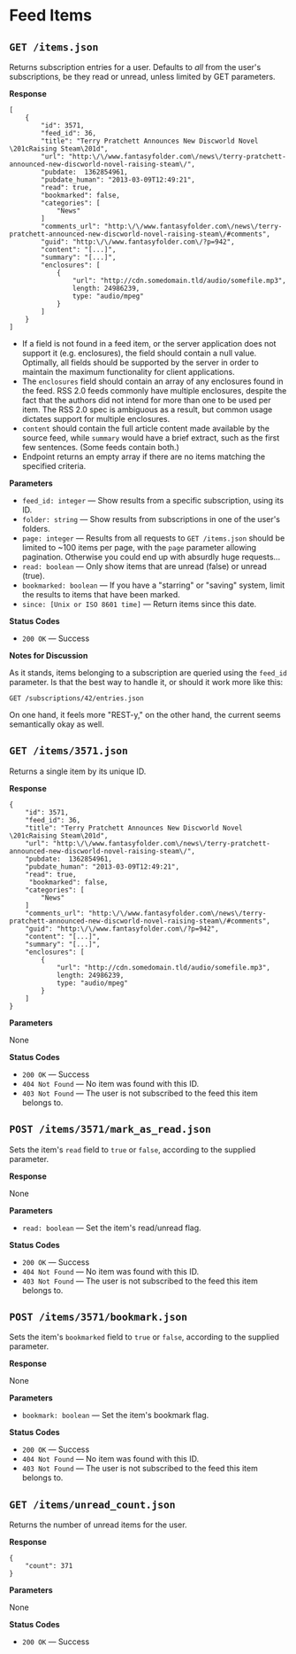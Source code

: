 Feed Items
========


`GET /items.json`
----------------------

Returns subscription entries for a user. Defaults to *all* from the user's subscriptions, be they read or unread, unless limited by GET parameters.

**Response**

    [
        {
            "id": 3571,
            "feed_id": 36,
            "title": "Terry Pratchett Announces New Discworld Novel \201cRaising Steam\201d",
            "url": "http:\/\/www.fantasyfolder.com\/news\/terry-pratchett-announced-new-discworld-novel-raising-steam\/",
            "pubdate:  1362854961,
            "pubdate_human": "2013-03-09T12:49:21",
            "read": true,
            "bookmarked": false,
            "categories": [
                "News"
            ]
            "comments_url": "http:\/\/www.fantasyfolder.com\/news\/terry-pratchett-announced-new-discworld-novel-raising-steam\/#comments",
            "guid": "http:\/\/www.fantasyfolder.com\/?p=942",
            "content": "[...]",
            "summary": "[...]",
            "enclosures": [
                {
                    "url": "http://cdn.somedomain.tld/audio/somefile.mp3",
                    length: 24986239,
                    type: "audio/mpeg"
                }
            ]
        }
    ]

* If a field is not found in a feed item, or the server application does not support it (e.g. enclosures), the field should contain a null value. Optimally, all fields should be supported by the server in order to maintain the maximum functionality for client applications.
* The `enclosures` field should contain an array of any enclosures found in the feed. RSS 2.0 feeds commonly have multiple enclosures, despite the fact that the authors did not intend for more than one to be used per item. The RSS 2.0 spec is ambiguous as a result, but common usage dictates support for multiple enclosures.
* `content` should contain the full article content made available by the source feed, while `summary` would have a brief extract, such as the first few sentences. (Some feeds contain both.)
* Endpoint returns an empty array if there are no items matching the specified criteria.

**Parameters**

* `feed_id: integer` — Show results from a specific subscription, using its ID.
* `folder: string` — Show results from subscriptions in one of the user's folders.
* `page: integer` — Results from all requests to `GET /items.json` should be limited to ~100 items per page, with the `page` parameter allowing pagination. Otherwise you could end up with absurdly huge requests...
* `read: boolean` — Only show items that are unread (false) or unread (true).
* `bookmarked: boolean` — If you have a "starring" or "saving" system, limit the results to items that have been marked.
* `since: [Unix or ISO 8601 time]` — Return items since this date.

**Status Codes**

* `200 OK` — Success

**Notes for Discussion**

As it stands, items belonging to a subscription are queried using the `feed_id` parameter. Is that the best way to handle it, or should it work more like this:

    GET /subscriptions/42/entries.json
    
On one hand, it feels more "REST-y," on the other hand, the current seems semantically okay as well.


`GET /items/3571.json`
----------------------------

Returns a single item by its unique ID.

**Response**

    {
        "id": 3571,
        "feed_id": 36,
        "title": "Terry Pratchett Announces New Discworld Novel \201cRaising Steam\201d",
        "url": "http:\/\/www.fantasyfolder.com\/news\/terry-pratchett-announced-new-discworld-novel-raising-steam\/",
        "pubdate:  1362854961,
        "pubdate_human": "2013-03-09T12:49:21",
        "read": true,
         "bookmarked": false,
        "categories": [
            "News"
        ]
        "comments_url": "http:\/\/www.fantasyfolder.com\/news\/terry-pratchett-announced-new-discworld-novel-raising-steam\/#comments",
        "guid": "http:\/\/www.fantasyfolder.com\/?p=942",
        "content": "[...]",
        "summary": "[...]",
        "enclosures": [
            {
                "url": "http://cdn.somedomain.tld/audio/somefile.mp3",
                length: 24986239,
                type: "audio/mpeg"
            }
        ]
    }

**Parameters**

None

**Status Codes**

* `200 OK` — Success
* `404 Not Found` — No item was found with this ID.
* `403 Not Found` — The user is not subscribed to the feed this item belongs to.


`POST /items/3571/mark_as_read.json`
-----------------------------------------------

Sets the item's `read` field to `true` or `false`, according to the supplied parameter.

**Response**

None

**Parameters**

* `read: boolean` — Set the item's read/unread flag.

**Status Codes**

* `200 OK` — Success
* `404 Not Found` — No item was found with this ID.
* `403 Not Found` — The user is not subscribed to the feed this item belongs to.


`POST /items/3571/bookmark.json`
-----------------------------------------------

Sets the item's `bookmarked` field to `true` or `false`, according to the supplied parameter.

**Response**

None

**Parameters**

* `bookmark: boolean` — Set the item's bookmark flag.

**Status Codes**

* `200 OK` — Success
* `404 Not Found` — No item was found with this ID.
* `403 Not Found` — The user is not subscribed to the feed this item belongs to.


`GET /items/unread_count.json`
-----------------------------------------

Returns the number of unread items for the user.

**Response**

    {
        "count": 371
    }

**Parameters**

None

**Status Codes**

* `200 OK` — Success
